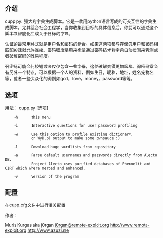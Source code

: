 ## 介绍
cupp.py: 强大的字典生成脚本。它是一款用python语言写成的可交互性的字典生成脚本。尤其适合社会工程学，当你收集到目标的具体信息后，你就可以通过这个脚本来智能化生成关于目标的字典。

认证的最常用格式就是用户名和密码的组合。如果这两项都与存储的用户和密码相匹配的话就允许连接。密码强度是用来衡量通过密码技术和字典自动检测来猜测或者破解密码的难易程度。

弱密码可能会比较短或者仅仅包含一些字母，这使破解变得更加容易。弱密码常会有另外一个特点，可以根据一个人的资料，例如生日，昵称，地址，姓名宠物名等，或者一些大众化的词例如god，love，money，password等等。

## 选项

用法： cupp.py [选项]

```
	-h      this menu

    -i      Interactive questions for user password profiling

    -w      Use this option to profile existing dictionary,
            or WyD.pl output to make some pwnsauce :)

    -l      Download huge wordlists from repository

    -a      Parse default usernames and passwords directly from Alecto DB.
            Project Alecto uses purified databases of Phenoelit and CIRT which where merged and enhanced.

    -v      Version of the program

```

## **配置**

在cupp.cfg文件中进行相关配置

作者：

Muris Kurgas aka j0rgan
j0rgan@remote-exploit.org
http://www.remote-exploit.org
http://www.azuzi.me
